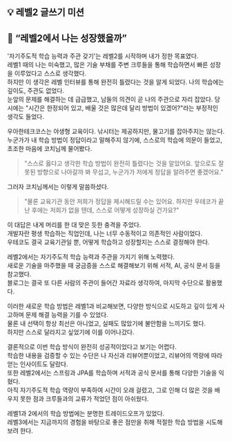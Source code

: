 ## 💡 레벨2 글쓰기 미션

## 🎯 “레벨2에서 나는 성장했을까”

'자기주도적 학습 능력과 주관 갖기'는 레벨2를 시작하며 내가 정한 목표였다.  
레벨1 때의 나는 미숙했고, 많은 기술 부채를 주변 크루들을 통해 학습하면서 빠른 성장을 이루었다고 스스로 생각했다.  
하지만 이 생각은 레벨 인터뷰를 통해 완전히 틀렸다는 것을 알게 되었다. 나의 학습에는 깊이도, 주관도 없었다.  
눈앞의 문제를 해결하는 데 급급했고, 남들의 의견이 곧 나의 주관으로 자리 잡았다. 당시에는 "시간은 한정되어 있고, 배울 것은 많은데 달리 방법이 있겠어?"라는 부정적인 생각도 들었다.

우아한테크코스는 야생형 교육이다. 낚시터는 제공하지만, 물고기를 잡아주지는 않는다.  
누군가가 내 학습 방법이 정답이라고 말해주지 않기에, 스스로의 학습에 의문이 들었고, 초조한 마음에 코치님께 물어봤다.
> "스스로 옳다고 생각한 학습 방법이 완전히 틀렸다는 것을 알았어요. 앞으로도 잘못된 방향으로 나아갈까 봐 무섭고, 누군가가 저에게 정답을 알려주면 좋겠어요."

그러자 코치님께서는 이렇게 말씀하셨다.
> "물론 교육기관 동안 저희가 정답을 제시해드릴 수는 있어요. 하지만 우테코가 끝난 후에는 저희가 없을 텐데, 스스로 어떻게 성장하실 건가요?"

이 대답은 내게 머리를 한 대 맞은 듯한 충격을 주었다.  
개발자란 평생 학습하는 직업인데, 나는 너무 수동적이고 의존적인 사람이었다.  
우테코도 결국 교육기관일 뿐, 어떻게 학습하고 성장할지는 스스로 결정해야 한다.

레벨2에서는 자기주도적 학습 능력과 주관을 가지기 위해 노력했다.  
새로운 기술을 마주했을 때 궁금증을 스스로 해결해보기 위해 서적, AI, 공식 문서 등을 참고했다.  
블로그는 결국 또 다른 사람의 주관이 들어간 자료라 생각하여, 마지막 수단으로 활용했다.

이러한 새로운 학습 방법은 레벨1과 비교해보면, 다양한 방식으로 시도하고 깊이 있게 사고하며 문제 해결 능력을 기를 수 있었다.  
물론 내 선택이 항상 최선은 아니었고, 실패도 많았기에 불안함을 느끼기도 했다.  
하지만 스스로 달라지고 싶었기에 이를 이어나갔다.

결론적으로 이번 학습 방식이 완전히 성공적이었다고 보기는 어렵다.  
학습한 내용을 검증할 수 있는 수단은 나 자신과 리뷰어뿐이었고, 리뷰어의 역량에 따라 얻는 인사이트도 달랐다.  
또한 레벨2에서는 스프링과 JPA를 학습하며 서적과 공식 문서를 통해 다양한 기술을 익혔다.  
아직 자기주도적 학습 역량이 부족하여 시간이 오래 걸렸고, 그로 인해 더 많은 것을 배우지 못한 점과 크루들과의 교류가 적었던 점이 아쉬웠다.

레벨1과 2에서의 학습 방법에는 분명한 트레이드오프가 있었다.  
레벨3에서는 지금까지의 경험을 바탕으로 좋은 점만을 취해 적절한 학습 방법을 시도해보려 한다.
